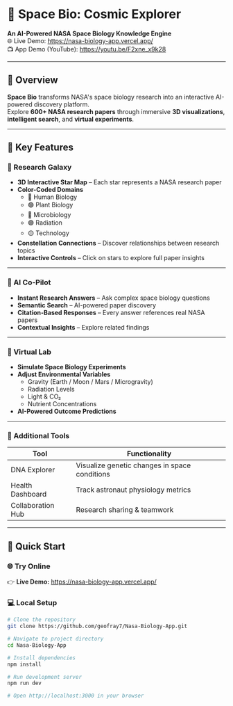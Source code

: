 # 🚀 Space Bio: Cosmic Explorer  
**An AI-Powered NASA Space Biology Knowledge Engine**  
🌐 Live Demo: https://nasa-biology-app.vercel.app/  
📺 App Demo (YouTube): https://youtu.be/F2xne_x9k28

---

## 🌟 Overview

**Space Bio** transforms NASA's space biology research into an interactive AI-powered discovery platform.  
Explore **600+ NASA research papers** through immersive **3D visualizations**, **intelligent search**, and **virtual experiments**.

---

## 🎯 Key Features

### 🔭 Research Galaxy

- **3D Interactive Star Map** – Each star represents a NASA research paper  
- **Color-Coded Domains**  
  - 🔴 Human Biology  
  - 🟢 Plant Biology  
  - 🔵 Microbiology  
  - 🟣 Radiation  
  - 🟡 Technology  
- **Constellation Connections** – Discover relationships between research topics  
- **Interactive Controls** – Click on stars to explore full paper insights  

---

### 🤖 AI Co-Pilot

- **Instant Research Answers** – Ask complex space biology questions  
- **Semantic Search** – AI-powered paper discovery  
- **Citation-Based Responses** – Every answer references real NASA papers  
- **Contextual Insights** – Explore related findings  

---

### 🧪 Virtual Lab

- **Simulate Space Biology Experiments**  
- **Adjust Environmental Variables**  
  - Gravity (Earth / Moon / Mars / Microgravity)  
  - Radiation Levels  
  - Light & CO₂  
  - Nutrient Concentrations  
- **AI-Powered Outcome Predictions**  

---

### 🧬 Additional Tools

| Tool            | Functionality                                      |
|----------------|---------------------------------------------------|
| DNA Explorer    | Visualize genetic changes in space conditions     |
| Health Dashboard| Track astronaut physiology metrics               |
| Collaboration Hub| Research sharing & teamwork                     |

---

## 🚀 Quick Start

### 🌐 Try Online

👉 **Live Demo:** https://nasa-biology-app.vercel.app/

### 💻 Local Setup

```bash
# Clone the repository
git clone https://github.com/geofray7/Nasa-Biology-App.git

# Navigate to project directory
cd Nasa-Biology-App

# Install dependencies
npm install

# Run development server
npm run dev

# Open http://localhost:3000 in your browser
